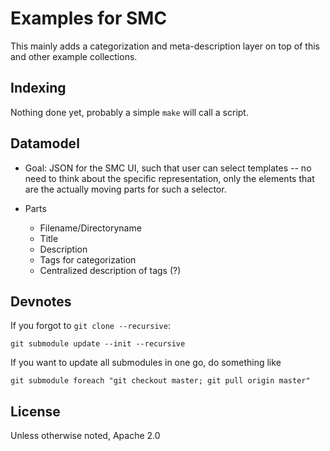 # Examples for SMC

This mainly adds a categorization and meta-description layer on top of this and other example collections.

## Indexing

Nothing done yet, probably a simple `make` will call a script.

## Datamodel

* Goal: JSON for the SMC UI, such that user can select templates -- no need to think about the specific representation, only the elements that are the actually moving parts for such a selector.

* Parts
  * Filename/Directoryname
  * Title
  * Description
  * Tags for categorization
  * Centralized description of tags (?)

## Devnotes

If you forgot to `git clone --recursive`:

    git submodule update --init --recursive

If you want to update all submodules in one go, do something like

    git submodule foreach "git checkout master; git pull origin master"

## License

Unless otherwise noted, Apache 2.0


